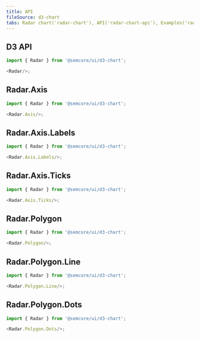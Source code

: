 ```yaml
---
title: API
fileSource: d3-chart
tabs: Radar chart('radar-chart'), API('radar-chart-api'), Examples('radar-chart-code')
---
```


## D3 API

```js
import { Radar } from '@semcore/ui/d3-chart';

<Radar/>;
```

<TypesView type="RadarProps" :types={...types} />

## Radar.Axis

```js
import { Radar } from '@semcore/ui/d3-chart';

<Radar.Axis/>;
```

<TypesView type="RadarAxisProps" :types={...types} />

## Radar.Axis.Labels

```js
import { Radar } from '@semcore/ui/d3-chart';

<Radar.Axis.Labels/>;
```

<TypesView type="RadarAxisLabelsProps" :types={...types} />

## Radar.Axis.Ticks

```js
import { Radar } from '@semcore/ui/d3-chart';

<Radar.Axis.Ticks/>;
```

<TypesView type="RadarAxisTicksProps" :types={...types} />

## Radar.Polygon

```js
import { Radar } from '@semcore/ui/d3-chart';

<Radar.Polygon/>;
```

<TypesView type="RadialPolygonProps" :types={...types} />

## Radar.Polygon.Line

```js
import { Radar } from '@semcore/ui/d3-chart';

<Radar.Polygon.Line/>;
```

<TypesView type="RadialPolygonLineProps" :types={...types} />

## Radar.Polygon.Dots

```js
import { Radar } from '@semcore/ui/d3-chart';

<Radar.Polygon.Dots/>;
```

<TypesView type="RadialPolygonDotsProps" :types={...types} />

<script setup>import { data as types } from '@types.data.ts';</script>